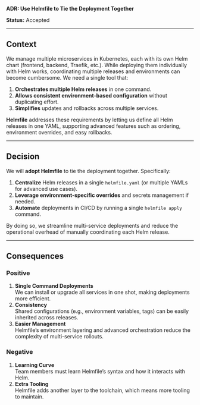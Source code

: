 **ADR: Use Helmfile to Tie the Deployment Together**

**Status:** Accepted

---

## Context

We manage multiple microservices in Kubernetes, each with its own Helm chart (frontend, backend, Traefik, etc.). While deploying them individually with Helm works, coordinating multiple releases and environments can become cumbersome. We need a single tool that:

1. **Orchestrates multiple Helm releases** in one command.
2. **Allows consistent environment-based configuration** without duplicating effort.
3. **Simplifies** updates and rollbacks across multiple services.

**Helmfile** addresses these requirements by letting us define all Helm releases in one YAML, supporting advanced features such as ordering, environment overrides, and easy rollbacks.

---

## Decision

We will **adopt Helmfile** to tie the deployment together. Specifically:

1. **Centralize** Helm releases in a single `helmfile.yaml` (or multiple YAMLs for advanced use cases).
2. **Leverage environment-specific overrides** and secrets management if needed.
3. **Automate** deployments in CI/CD by running a single `helmfile apply` command.

By doing so, we streamline multi-service deployments and reduce the operational overhead of manually coordinating each Helm release.

---

## Consequences

### Positive

1. **Single Command Deployments**  
   We can install or upgrade all services in one shot, making deployments more efficient.
2. **Consistency**  
   Shared configurations (e.g., environment variables, tags) can be easily inherited across releases.
3. **Easier Management**  
   Helmfile’s environment layering and advanced orchestration reduce the complexity of multi-service rollouts.

### Negative

1. **Learning Curve**  
   Team members must learn Helmfile’s syntax and how it interacts with Helm.
2. **Extra Tooling**  
   Helmfile adds another layer to the toolchain, which means more tooling to maintain.
